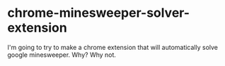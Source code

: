 # chrome-minesweeper-solver-extension
I'm going to try to make a chrome extension that will automatically solve google minesweeper. Why? Why not.
